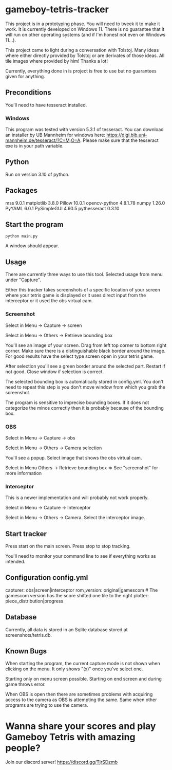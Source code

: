 # gameboy-tetris-tracker

This project is in a prototyping phase. You will need to tweek it to make it work. It is currently developed on Windows 11. There is no guarantee that it will run on other operating systems (and if I'm honest not even on Windows 11...).

This project came to light during a conversation with Tolstoj. Many ideas where either directly provided by Tolstoj or are derivates of those ideas. All tile images where provided by him! Thanks a lot!

Currently, everything done in is project is free to use but no guarantees given for anything.

## Preconditions
You'll need to have tesseract installed. 

### Windows
This program was tested with version 5.3.1 of tesseract. You can download an installer by UB Mannheim for windows here: https://digi.bib.uni-mannheim.de/tesseract/?C=M;O=A. Please make sure that the tesseract exe is in your path variable. 

## Python
Run on version 3.10 of python.

## Packages
mss 9.0.1
matplotlib 3.8.0
Pillow 10.0.1
opencv-python 4.8.1.78
numpy 1.26.0
PyYAML 6.0.1
PySimpleGUI 4.60.5
pythesseract 0.3.10

## Start the program 

    python main.py

A window should appear.

## Usage
There are currently three ways to use this tool. Selected usage from menu under "Capture".

Either this tracker takes screenshots of a specific location of your screen where your tetris game is displayed or it uses direct input from the interceptor or it used the obs virtual cam.

### Screenshot
Select in Menu -> Capture -> screen

Select in Menu -> Others -> Retrieve bounding box

You'll see an image of your screen. Drag from left top corner to bottom right corner. Make sure there is a distinguishable black border around the image. For good results have the select type screen open in your tetris game.

After selection you'll see a green border around the selected part. Restart if not good. Close window if selection is correct.
  
The selected bounding box is automatically stored in config.yml. You don't need to repeat this step is you don't move window from which you grab the screenshot.

The program is sensitive to imprecise bounding boxes. If it does not categorize the minos correctly then it is probably because of the bounding box.

### OBS
Select in Menu -> Capture -> obs

Select in Menu -> Others -> Camera selection

You'll see a popup. Select image that shows the obs virtual cam.

Select in Menu Others -> Retrieve bounding box
=> See "screenshot" for more information

### Interceptor
This is a newer implementation and will probably not work properly.

Select in Menu -> Capture -> Interceptor

Select in Menu -> Others -> Camera. Select the interceptor image.

## Start tracker
Press start on the main screen. Press stop to stop tracking. 

You'll need to monitor your command line to see if everything works as intended.

## Configuration config.yml
capturer: obs|screen|interceptor
rom_version: original|gamescom # The gamescom version has the score shifted one tile to the right
plotter: piece_distribution|progress 

## Database
Currently, all data is stored in an Sqlite database stored at screenshots/tetris.db.

## Known Bugs
When starting the program, the current capture mode is not shown when clicking on the menu. It only shows "(x)" once you've select one.

Starting only on menu screen possible. Starting on end screen and during game throws error.

When OBS is open then there are sometimes problems with acquiring access to the camera as OBS is attempting the same. Same when other programs are trying to use the camera.

# Wanna share your scores and play Gameboy Tetris with amazing people?
Join our discord server! https://discord.gg/TjrSDzmb